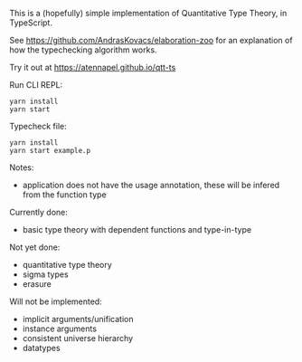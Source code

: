 This is a (hopefully) simple implementation of Quantitative Type Theory, in TypeScript.

See https://github.com/AndrasKovacs/elaboration-zoo for an explanation of how the typechecking algorithm works.

Try it out at https://atennapel.github.io/qtt-ts

Run CLI REPL:
```
yarn install
yarn start
```

Typecheck file:
```
yarn install
yarn start example.p
```

Notes:
- application does not have the usage annotation, these will be infered from the function type

Currently done:
- basic type theory with dependent functions and type-in-type

Not yet done:
- quantitative type theory
- sigma types
- erasure

Will not be implemented:
- implicit arguments/unification
- instance arguments
- consistent universe hierarchy
- datatypes
